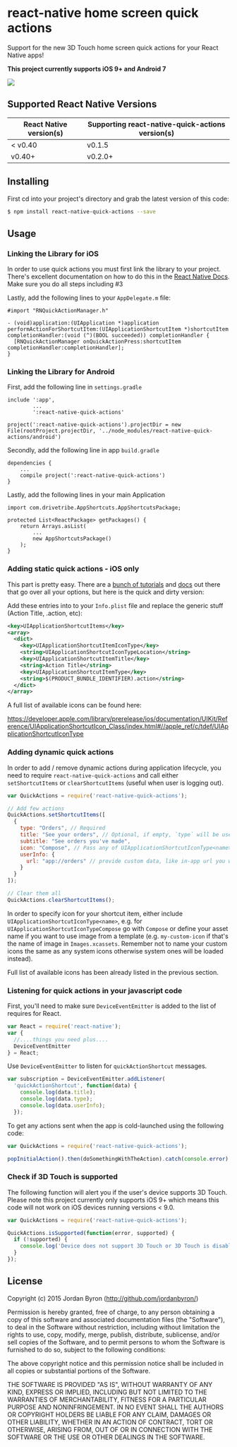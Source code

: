 react-native home screen quick actions
======================================

Support for the new 3D Touch home screen quick actions for your React Native apps!

__This project currently supports iOS 9+ and Android 7__

![](http://i.imgur.com/holmBPD.png)

## Supported React Native Versions

| React Native version(s) | Supporting react-native-quick-actions version(s) |
|-------------------------|--------------------------------------------------|
| < v0.40                   | v0.1.5                                         |
| v0.40+                    | v0.2.0+                                        |

## Installing

First cd into your project's directory and grab the latest version of this code:

```bash
$ npm install react-native-quick-actions --save
```

## Usage

### Linking the Library for iOS

In order to use quick actions you must first link the library to your project.  There's excellent documentation on how to do this in the [React Native Docs](http://facebook.github.io/react-native/docs/linking-libraries-ios.html#content). Make sure you do all steps including #3

Lastly, add the following lines to your `AppDelegate.m` file:

```obj-c
#import "RNQuickActionManager.h"

- (void)application:(UIApplication *)application performActionForShortcutItem:(UIApplicationShortcutItem *)shortcutItem completionHandler:(void (^)(BOOL succeeded)) completionHandler {
  [RNQuickActionManager onQuickActionPress:shortcutItem completionHandler:completionHandler];
}
```

### Linking the Library for Android

First, add the following line in `settings.gradle`
```
include ':app',
        ...
        ':react-native-quick-actions'

project(':react-native-quick-actions').projectDir = new File(rootProject.projectDir, '../node_modules/react-native-quick-actions/android')
```

Secondly, add the following line in app `build.gradle`
```
dependencies {
    ...
    compile project(':react-native-quick-actions')
}
```

Lastly, add the following lines in your main Application
```
import com.drivetribe.AppShortcuts.AppShortcutsPackage;

protected List<ReactPackage> getPackages() {
    return Arrays.asList(
        ...
        new AppShortcutsPackage()
    );
}
```

### Adding static quick actions - iOS only

This part is pretty easy. There are a [bunch of
tutorials](https://littlebitesofcocoa.com/79) and
[docs](https://developer.apple.com/library/prerelease/ios/samplecode/ApplicationShortcuts/Introduction/Intro.html#//apple_ref/doc/uid/TP40016545) out there that
go over all your options, but here is the quick and dirty version:

Add these entries into to your `Info.plist` file and replace the generic stuff
(Action Title, .action, etc):

```xml
<key>UIApplicationShortcutItems</key>
<array>
  <dict>
    <key>UIApplicationShortcutItemIconType</key>
    <string>UIApplicationShortcutIconTypeLocation</string>
    <key>UIApplicationShortcutItemTitle</key>
    <string>Action Title</string>
    <key>UIApplicationShortcutItemType</key>
    <string>$(PRODUCT_BUNDLE_IDENTIFIER).action</string>
  </dict>
</array>
```

A full list of available icons can be found here:

<https://developer.apple.com/library/prerelease/ios/documentation/UIKit/Reference/UIApplicationShortcutIcon_Class/index.html#//apple_ref/c/tdef/UIApplicationShortcutIconType>

### Adding dynamic quick actions

In order to add / remove dynamic actions during application lifecycle, you need to require `react-native-quick-actions` and call either `setShortcutItems` or `clearShortcutItems` (useful when user is logging out).

```js
var QuickActions = require('react-native-quick-actions');

// Add few actions
QuickActions.setShortcutItems([
  {
    type: "Orders", // Required
    title: "See your orders", // Optional, if empty, `type` will be used instead
    subtitle: "See orders you've made",
    icon: "Compose", // Pass any of UIApplicationShortcutIconType<name>
    userInfo: {
      url: "app://orders" // provide custom data, like in-app url you want to open
    }
  }
]);

// Clear them all
QuickActions.clearShortcutItems();
```

In order to specify icon for your shortcut item, either include `UIApplicationShortcutIconType<name>`, e.g. for `UIApplicationShortcutIconTypeCompose` go with `Compose` or define your asset name if you want to use image from a template (e.g. `my-custom-icon` if that's the name of image in `Images.xcassets`. Remember not to name your custom icons the same as any system icons otherwise system ones will be loaded instead).

Full list of available icons has been already listed in the previous section.

### Listening for quick actions in your javascript code

First, you'll need to make sure `DeviceEventEmitter` is added to the list of
requires for React.

```js
var React = require('react-native');
var {
  //....things you need plus....
  DeviceEventEmitter
} = React;

```

Use `DeviceEventEmitter` to listen for `quickActionShortcut` messages.

```js
var subscription = DeviceEventEmitter.addListener(
  'quickActionShortcut', function(data) {
    console.log(data.title);
    console.log(data.type);
    console.log(data.userInfo);
  });
```

To get any actions sent when the app is cold-launched using the following code:

```js
var QuickActions = require('react-native-quick-actions');

popInitialAction().then(doSomethingWithTheAction).catch(console.error)
```

### Check if 3D Touch is supported

The following function will alert you if the user's device supports 3D Touch. Please
note this project currently only supports iOS 9+ which means this code will not
work on iOS devices running versions < 9.0.

```js
var QuickActions = require('react-native-quick-actions');

QuickActions.isSupported(function(error, supported) {
  if (!supported) {
    console.log('Device does not support 3D Touch or 3D Touch is disabled.');
  }
});

```

## License

Copyright (c) 2015 Jordan Byron (http://github.com/jordanbyron/)

Permission is hereby granted, free of charge, to any person obtaining a copy
of this software and associated documentation files (the "Software"), to deal
in the Software without restriction, including without limitation the rights
to use, copy, modify, merge, publish, distribute, sublicense, and/or sell
copies of the Software, and to permit persons to whom the Software is
furnished to do so, subject to the following conditions:

The above copyright notice and this permission notice shall be included in
all copies or substantial portions of the Software.

THE SOFTWARE IS PROVIDED "AS IS", WITHOUT WARRANTY OF ANY KIND, EXPRESS OR
IMPLIED, INCLUDING BUT NOT LIMITED TO THE WARRANTIES OF MERCHANTABILITY,
FITNESS FOR A PARTICULAR PURPOSE AND NONINFRINGEMENT. IN NO EVENT SHALL THE
AUTHORS OR COPYRIGHT HOLDERS BE LIABLE FOR ANY CLAIM, DAMAGES OR OTHER
LIABILITY, WHETHER IN AN ACTION OF CONTRACT, TORT OR OTHERWISE, ARISING FROM,
OUT OF OR IN CONNECTION WITH THE SOFTWARE OR THE USE OR OTHER DEALINGS IN
THE SOFTWARE.

